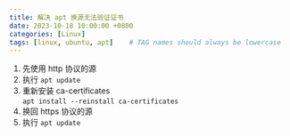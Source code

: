 ```yaml
---
title: 解决 apt 换源无法验证证书
date: 2023-10-18 10:00:00 +0800
categories: [Linux]
tags: [linux, ubuntu, apt]    # TAG names should always be lowercase
---
```


1. 先使用 http 协议的源
2. 执行 `apt update`
3. 重新安装 ca-certificates  
   `apt install --reinstall ca-certificates`
4. 换回 https 协议的源
5. 执行 `apt update`
